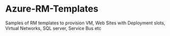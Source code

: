 # Azure-RM-Templates
Samples of RM templates to provision VM, Web Sites with Deployment slots, Virtual Networks, SQL server, Service Bus etc
